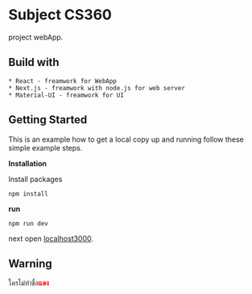 # Subject CS360
project webApp.

## Build with 
    * React - freamwork for WebApp
    * Next.js - freamwork with node.js for web server
    * Material-UI - freamwork for UI
## Getting Started

This is an example how to get a local copy up and running follow these simple example steps.

**Installation**

Install packages

    npm install

**run**

    npm run dev

next open [localhost3000](http://localhost:3000).

## Warning 
ใครไม่ทำชื่อ<span style="color:red">**<strong>แดง</strong>** </span>

